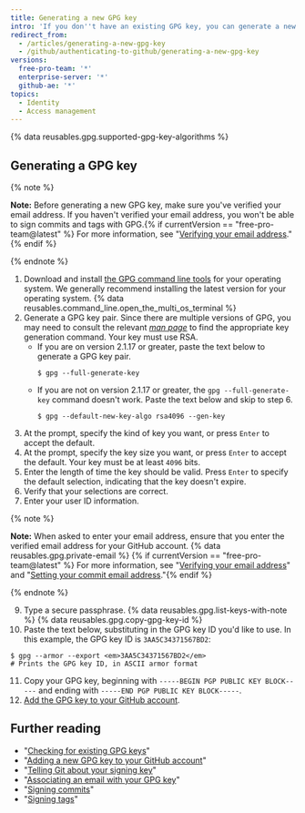 ```yaml
---
title: Generating a new GPG key
intro: 'If you don''t have an existing GPG key, you can generate a new GPG key to use for signing commits and tags.'
redirect_from:
  - /articles/generating-a-new-gpg-key
  - /github/authenticating-to-github/generating-a-new-gpg-key
versions:
  free-pro-team: '*'
  enterprise-server: '*'
  github-ae: '*'
topics:
  - Identity
  - Access management
---
```

{% data reusables.gpg.supported-gpg-key-algorithms %}

## Generating a GPG key

{% note %}

**Note:** Before generating a new GPG key, make sure you've verified your email address. If you haven't verified your email address, you won't be able to sign commits and tags with GPG.{% if currentVersion == "free-pro-team@latest" %} For more information, see "[Verifying your email address](/articles/verifying-your-email-address)."{% endif %}

{% endnote %}

1. Download and install [the GPG command line tools](https://www.gnupg.org/download/) for your operating system. We generally recommend installing the latest version for your operating system.
{% data reusables.command_line.open_the_multi_os_terminal %}
3. Generate a GPG key pair. Since there are multiple versions of GPG, you may need to consult the relevant [_man page_](https://en.wikipedia.org/wiki/Man_page) to find the appropriate key generation command. Your key must use RSA.
    - If you are on version 2.1.17 or greater, paste the text below to generate a GPG key pair.
      ```shell
      $ gpg --full-generate-key
      ```
    - If you are not on version 2.1.17 or greater, the `gpg --full-generate-key` command doesn't work. Paste the text below and skip to step 6.
      ```shell
      $ gpg --default-new-key-algo rsa4096 --gen-key
      ```
4. At the prompt, specify the kind of key you want, or press `Enter` to accept the default.
5. At the prompt, specify the key size you want, or press `Enter` to accept the default. Your key must be at least `4096` bits.
6. Enter the length of time the key should be valid. Press `Enter` to specify the default selection, indicating that the key doesn't expire.
7. Verify that your selections are correct.
8. Enter your user ID information.

  {% note %}

  **Note:** When asked to enter your email address, ensure that you enter the verified email address for your GitHub account. {% data reusables.gpg.private-email %} {% if currentVersion == "free-pro-team@latest" %}  For more information, see "[Verifying your email address](/articles/verifying-your-email-address)" and "[Setting your commit email address](/articles/setting-your-commit-email-address)."{% endif %}

  {% endnote %}

9. Type a secure passphrase.
{% data reusables.gpg.list-keys-with-note %}
{% data reusables.gpg.copy-gpg-key-id %}
10. Paste the text below, substituting in the GPG key ID you'd like to use. In this example, the GPG key ID is `3AA5C34371567BD2`:
  ```shell
  $ gpg --armor --export <em>3AA5C34371567BD2</em>
  # Prints the GPG key ID, in ASCII armor format
  ```
11. Copy your GPG key, beginning with `-----BEGIN PGP PUBLIC KEY BLOCK-----` and ending with `-----END PGP PUBLIC KEY BLOCK-----`.
12. [Add the GPG key to your GitHub account](/articles/adding-a-new-gpg-key-to-your-github-account).

## Further reading

* "[Checking for existing GPG keys](/articles/checking-for-existing-gpg-keys)"
* "[Adding a new GPG key to your GitHub account](/articles/adding-a-new-gpg-key-to-your-github-account)"
* "[Telling Git about your signing key](/articles/telling-git-about-your-signing-key)"
* "[Associating an email with your GPG key](/articles/associating-an-email-with-your-gpg-key)"
* "[Signing commits](/articles/signing-commits)"
* "[Signing tags](/articles/signing-tags)"
